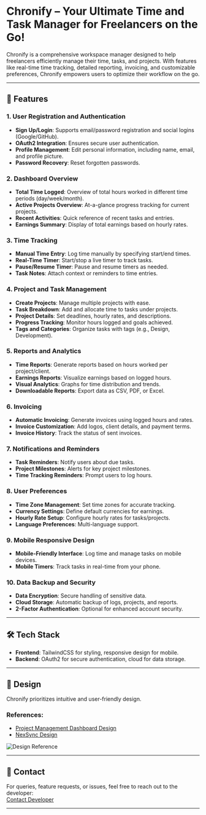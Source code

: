 # Chronify – Your Ultimate Time and Task Manager for Freelancers on the Go!

Chronify is a comprehensive workspace manager designed to help freelancers efficiently manage their time, tasks, and projects. With features like real-time time tracking, detailed reporting, invoicing, and customizable preferences, Chronify empowers users to optimize their workflow on the go.

---

## 🚀 Features

### 1. **User Registration and Authentication**
- **Sign Up/Login**: Supports email/password registration and social logins (Google/GitHub).
- **OAuth2 Integration**: Ensures secure user authentication.
- **Profile Management**: Edit personal information, including name, email, and profile picture.
- **Password Recovery**: Reset forgotten passwords.

### 2. **Dashboard Overview**
- **Total Time Logged**: Overview of total hours worked in different time periods (day/week/month).
- **Active Projects Overview**: At-a-glance progress tracking for current projects.
- **Recent Activities**: Quick reference of recent tasks and entries.
- **Earnings Summary**: Display of total earnings based on hourly rates.

### 3. **Time Tracking**
- **Manual Time Entry**: Log time manually by specifying start/end times.
- **Real-Time Timer**: Start/stop a live timer to track tasks.
- **Pause/Resume Timer**: Pause and resume timers as needed.
- **Task Notes**: Attach context or reminders to time entries.

### 4. **Project and Task Management**
- **Create Projects**: Manage multiple projects with ease.
- **Task Breakdown**: Add and allocate time to tasks under projects.
- **Project Details**: Set deadlines, hourly rates, and descriptions.
- **Progress Tracking**: Monitor hours logged and goals achieved.
- **Tags and Categories**: Organize tasks with tags (e.g., Design, Development).

### 5. **Reports and Analytics**
- **Time Reports**: Generate reports based on hours worked per project/client.
- **Earnings Reports**: Visualize earnings based on logged hours.
- **Visual Analytics**: Graphs for time distribution and trends.
- **Downloadable Reports**: Export data as CSV, PDF, or Excel.

### 6. **Invoicing**
- **Automatic Invoicing**: Generate invoices using logged hours and rates.
- **Invoice Customization**: Add logos, client details, and payment terms.
- **Invoice History**: Track the status of sent invoices.

### 7. **Notifications and Reminders**
- **Task Reminders**: Notify users about due tasks.
- **Project Milestones**: Alerts for key project milestones.
- **Time Tracking Reminders**: Prompt users to log hours.

### 8. **User Preferences**
- **Time Zone Management**: Set time zones for accurate tracking.
- **Currency Settings**: Define default currencies for earnings.
- **Hourly Rate Setup**: Configure hourly rates for tasks/projects.
- **Language Preferences**: Multi-language support.

### 9. **Mobile Responsive Design**
- **Mobile-Friendly Interface**: Log time and manage tasks on mobile devices.
- **Mobile Timers**: Track tasks in real-time from your phone.

### 10. **Data Backup and Security**
- **Data Encryption**: Secure handling of sensitive data.
- **Cloud Storage**: Automatic backup of logs, projects, and reports.
- **2-Factor Authentication**: Optional for enhanced account security.

---

## 🛠️ Tech Stack

- **Frontend**: TailwindCSS for styling, responsive design for mobile.
- **Backend**: OAuth2 for secure authentication, cloud for data storage.

---

## 🎨 Design

Chronify prioritizes intuitive and user-friendly design.  
### References:
- [Project Management Dashboard Design](https://www.behance.net/gallery/107295887/Project-management-dashboard?tracking_source=search_projects|project+management+ui+design&l=48)  
- [NexSync Design](https://www.behance.net/gallery/206842425/NexSync-Team-Project-Management-Dashboard)

![Design Reference](https://prod-files-secure.s3.us-west-2.amazonaws.com/2f66bf2a-2a3c-443a-863d-64e32926a166/613abf0d-ce72-4a7a-acbf-ed59f01e3944/image.png)

---

## 💬 Contact

For queries, feature requests, or issues, feel free to reach out to the developer:  
[Contact Developer](mailto:navin82005@gmail.com)

---
